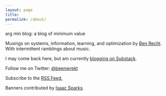 ```yaml
---
layout: page
title:
permalink: /about/
---
```


arg min blog: a blog of minimum value

Musings on systems, information, learning, and optimization by [Ben Recht](http://www.eecs.berkeley.edu/~brecht). With intermittent ramblings about music.

I may come back here, but am currently [blogging on Substack](https://argmin.net).

Follow me on Twitter: [@beenwrekt](https://twitter.com/beenwrekt)

<span>
Subscribe to the  <a class="btn btn-rss" href="/feed.xml" target="_blank">RSS Feed.</a>
</span>

Banners contributed by [Isaac Sparks](http://www.isaacsparks.com/).
